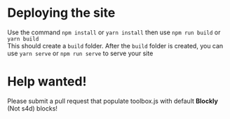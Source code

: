 # Deploying the site

Use the command `npm install` or `yarn install` then use `npm run build` or `yarn build`  
This should create a `build` folder. After the `build` folder is created, you can use `yarn serve` or `npm run serve` to serve your site

# Help wanted!

Please submit a pull request that populate toolbox.js with default **Blockly** (Not s4d) blocks!